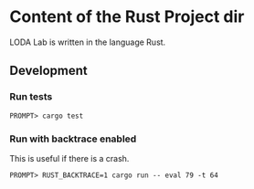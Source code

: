 # Content of the Rust Project dir

LODA Lab is written in the language Rust.



## Development

### Run tests

```
PROMPT> cargo test
```


### Run with backtrace enabled

This is useful if there is a crash.

```
PROMPT> RUST_BACKTRACE=1 cargo run -- eval 79 -t 64
```

